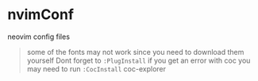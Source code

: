 # nvimConf
neovim config files

> some of the fonts may not work since you need to download them yourself
> Dont forget to ```:PlugInstall```
> if you get an error with coc you may need to run ```:CocInstall``` coc-explorer
